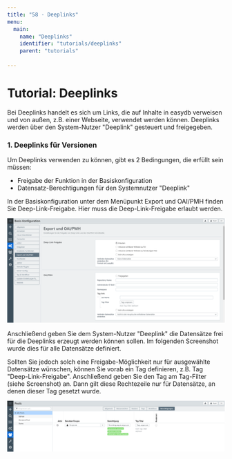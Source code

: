 ```yaml
---
title: "58 - Deeplinks"
menu:
  main:
    name: "Deeplinks"
    identifier: "tutorials/deeplinks"
    parent: "tutorials"

---
```


# Tutorial: Deeplinks

Bei Deeplinks handelt es sich um Links, die auf Inhalte in easydb verweisen und von außen, z.B. einer Webseite, verwendet werden können. Deeplinks werden über den System-Nutzer "Deeplink" gesteuert und freigegeben.



### 1. Deeplinks für Versionen

Um Deeplinks verwenden zu können, gibt es 2 Bedingungen, die erfüllt sein müssen:

- Freigabe der Funktion in der Basiskonfiguration
- Datensatz-Berechtigungen für den Systemnutzer "Deeplink"



In der Basiskonfiguration unter dem Menüpunkt Export und OAI/PMH finden Sie Deep-Link-Freigabe. Hier muss die Deep-Link-Freigabe erlaubt werden.

![1562679430865](1562679430865.png)



Anschließend geben Sie dem System-Nutzer "Deeplink" die Datensätze frei für die Deeplinks erzeugt werden können sollen. Im folgenden Screenshot wurde dies für alle Datensätze definiert.

Sollten Sie jedoch solch eine Freigabe-Möglichkeit nur für ausgewählte Datensätze wünschen, können Sie vorab ein Tag definieren, z.B. Tag "Deep-Link-Freigabe". Anschließend geben Sie den Tag am Tag-Filter (siehe Screenshot) an. Dann gilt diese Rechtezeile nur für Datensätze, an denen dieser Tag gesetzt wurde.



![1562681042555](1562681042555.png)




